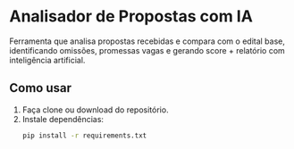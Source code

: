 # Analisador de Propostas com IA

Ferramenta que analisa propostas recebidas e compara com o edital base, identificando omissões, promessas vagas e gerando score + relatório com inteligência artificial.

## Como usar

1. Faça clone ou download do repositório.
2. Instale dependências:
   ```bash
   pip install -r requirements.txt
